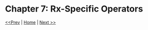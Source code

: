 # Chapter 7: Rx-Specific Operators

[<<Prev](/section-1/06-combining-observables.md) | [Home](/README.md) | [Next >>](/section-1/08-just-my-types.md)